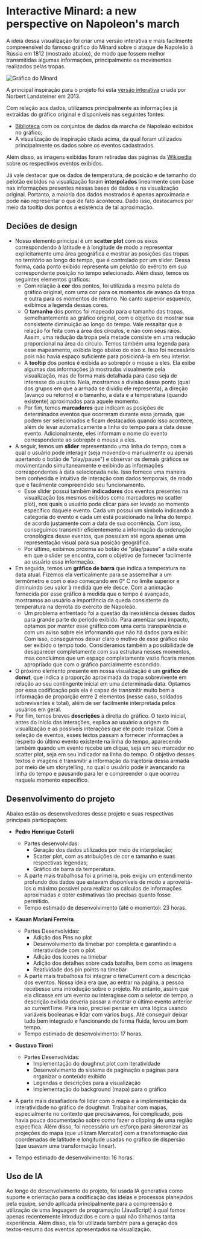 # Interactive Minard: a new perspective on Napoleon's march

A ideia dessa visualização foi criar uma versão interativa e mais facilmente compreensível do famoso gráfico do Minard sobre o ataque de Napoleão à Rússia em 1812 (mostrado abaixo), de modo que fossem melhor transmitidas algumas informações, principalmente os movimentos realizados pelas tropas.

![Gráfico do Minard](https://upload.wikimedia.org/wikipedia/commons/thumb/2/29/Minard.png/960px-Minard.png)

A principal inspiração para o projeto foi esta [versão interativa](https://www.masswerk.at/minard/) criada por Norbert Landsteiner em 2013.

Com relação aos dados, utilizamos principalmente as informações já extraídas do gráfico original e disponíveis nas seguintes fontes:

- [Biblioteca](https://github.com/stdlib-js/datasets-minard-napoleons-march) com os conjuntos de dados da marcha de Napoleão exibidos no gráfico;
- A visualização de inspiração citada acima, da qual foram utilizados principalmente os dados sobre os eventos cadastrados.

Além disso, as imagens exibidas foram retiradas das páginas da [Wikipedia](https://www.google.com/url?sa=t&source=web&cd=&cad=rja&uact=8&ved=2ahUKEwjo5NHdr_uMAxVjrpUCHewfFNUQFnoECAoQAQ&url=https%3A%2F%2Fpt.wikipedia.org%2Fwiki%2FWikip%25C3%25A9dia%3AP%25C3%25A1gina_principal&usg=AOvVaw1jX7me8DvQCKg5opjM-YpV&opi=89978449) sobre os respectivos eventos exibidos.

Já vale destacar que os dados de temperatura, de posição e de tamanho do pelotão exibidos na visualização foram **interpolados** linearmente com base nas informações presentes nessas bases de dados e na visualização original. Portanto, a maioria dos dados mostrados é apenas aproximada e pode não representar o que de fato aconteceu. Dado isso, destacamos por meio da tooltip dos pontos a existência de tal aproximação.

## Deciões de design

- Nosso elemento principal é um **scatter plot** com os eixos correspondendo à latitude e à longitude de modo a representar explicitamente uma área geográfica e mostrar as posições das tropas no território ao longo do tempo, que é controlado por um slider. Dessa forma, cada ponto exibido representa um pelotão do exército em sua correspondente posição no tempo selecionado. Além disso, temos os seguintes elementos gráficos:
  - Com relação à **cor** dos pontos, foi utilizada a mesma paleta do gráfico original, com uma cor para os momentos de avanço da tropa e outra para os momentos de retorno. No canto superior esquerdo, exibimos a legenda dessas cores.
  - O **tamanho** dos pontos foi mapeado para o tamanho das tropas, semelhantemente ao gráfico original, com o objetivo de mostrar sua consistente diminuição ao longo do tempo. Vale ressaltar que a relação foi feita com a área dos círculos, e não com seus raios. Assim, uma redução da tropa pela metade consiste em uma redução proporcional na área do círculo. Temos também uma legenda para esse mapeamento, exibida logo abaixo do eixo x. Isso foi necessário pois não havia espaço suficiente para posicioná-la em seu interior.
  - A **tooltip** dos pontos é exibida ao sobrepôr o mouse a eles. Ela exibe algumas das informações já mostradas visualmente pela visualização, mas de forma mais detalhada para caso seja de interesse do usuário. Nela, mostramos a divisão desse ponto (qual dos grupos em que a armada se dividiu ele representa), a direção (avanço ou retorno) e o tamanho, a data e a temperatura (quando existente) aproximados para aquele momento.
  - Por fim, temos **marcadores** que indicam as posições de determinados eventos que ocorreram durante essa jornada, que podem ser selecionados e ficam destacados quando isso acontece, além de levar automaticamente a linha do tempo para a data desse evento. Adicionalmente, eles informam o nome do evento correspondente ao sobrepôr o mouse a eles.
- A seguir, temos um **slider** representando uma linha do tempo, com a qual o usuário pode interagir (seja movendo-o manualmente ou apenas apertando o botão de "play/pause") e observar os demais gráficos se movimentando simultaneamente e exibindo as informações correspondentes à data selecionada nele. Isso fornece uma maneira bem conhecida e intuitiva de interação com dados temporais, de modo que é facilmente compreendido seu funcionamento. 
  - Esse slider possui também **indicadores** dos eventos presentes na visualização (os mesmos exibidos como marcadores no scatter plot), nos quais o usuário pode clicar para ser levado ao momento específico daquele evento. Cada um possui um símbolo indicando a categoria do evento e cada um está posicionado na linha do tempo de acordo justamente com a data de sua ocorrência. Com isso, conseguimos transmitir eficientemente a informação da ordenação cronológica desse eventos, que possuiam até agora apenas uma representação visual para sua posição geográfica.
  - Por último, exibimos próxima ao botão de "play/pause" a data exata em que o slider se encontra, com o objetivo de fornecer facilmente ao usuário essa informação.
- Em seguida, temos um **gráfico de barra** que indica a temperatura na data atual. Fizemos ela verticalmente para se assemelhar a um termômetro e com o eixo começando em 0° C no limite superior e diminuindo seu valor à medida que ele desce. Com a animação fornecida por esse gráfico à medida que o tempo é avançado, mostramos ao usuário a importância da queda consistente da temperatura na derrota do exército de Napoleão.
  - Um problema enfrentado foi a questão da inexistência desses dados para grande parte do período exibido. Para amenizar seu impacto, optamos por manter esse gráfico com uma certa transparência e com um aviso sobre ele informando que não há dados para exibir. Com isso, conseguimos deixar claro o motivo de esse gráfico não ser exibido o tempo todo. Consideramos também a possibilidade de desaparecer completamente com sua estrutura nesses momentos, mas concluimos que um espaço completamente vazio ficaria menos apropriado que com o gráfico parcialmente escondido.
- O próximo elemento presente em nossa visualização é um **gráfico de donut**, que indica a proporção aproximada da tropa sobrevivente em relação ao seu contingente inicial em uma determinada data. Optamos por essa codificação pois ela é capaz de transmitir muito bem a informação de proporção entre 2 elementos (nesse caso, soldados sobreviventes e total), além de ser facilmente interpretada pelos usuários em geral.
- Por fim, temos breves **descrições** à direita do gráfico. O texto inicial, antes do início das interações, explica ao usuário a origem da visualização e as possíveis interações que ele pode realizar. Com a seleção de eventos, esses textos passam a fornecer informações a respeito do último evento existente na linha do tempo, aparecendo também quando um evento recebe um clique, seja em seu marcador no scatter plot, seja em seu indicador na linha do tempo. O objetivo desses textos e imagens é transmitir a informação da trajetória dessa armada por meio de um storytelling, no qual o usuário pode ir avançando na linha do tempo e pausando para ler e compreender o que ocorreu naquele momento específico.

## Desenvolvimento do projeto

Abaixo estão os desenvolvedores desse projeto e suas respectivas principais participações:

- **Pedro Henrique Coterli**
  - Partes desenvolvidas:
    - Geração dos dados utilizados por meio de interpolação;
    - Scatter plot, com as atribuições de cor e tamanho e suas respectivas legendas;
    - Gráfico de barra da temperatura.
  - A parte mais trabalhosa foi a primeira, pois exigiu um entendimento profundo dos dados que estavam disponíveis de modo a aproveitá-los o máximo possível para realizar os cálculos de informações aproximadas e obter estimativas tão precisas quanto fosse permitido.
  - Tempo estimado de desenvolvimento (até o momento): 23 horas.

- **Kauan Mariani Ferreira**
  - Partes Desenvolvidas:
      - Adição dos Pins no plot
      - Desenvolvimento da timebar por completa e garantindo a interatividade com o plot
      - Adição dos ícones na timebar
      - Adição dos detalhes sobre cada batalha, bem como as imagens 
      - Reatividade dos pin points na timebar
  - A parte mais trabalhosa foi integrar o timeCurrent com a descrição dos eventos. Nossa ideia era que, ao entrar na página, a pessoa recebesse uma introdução sobre o projeto. No entanto, assim que ela clicasse em um evento ou interagisse com o seletor de tempo, a descrição exibida deveria passar a mostrar o último evento anterior ao currentTime. Para isso, precisei pensar em uma lógica usando variáveis booleanas e lidar com vários bugs. Até conseguir deixar tudo bem integrado e funcionando de forma fluida, levou um bom tempo.
  - Tempo estimado de desenvolvimento: 17 horas.

- **Gustavo Tironi**
  - Partes Desenvolvidas:
      - Implementação do doughnut plot com iteratividade
      - Desenvolvimento do sistema de paginação e páginas para organizar o conteúdo exibido
      - Legendas e descrições para a visualização
      - Implementação do background (mapa) para o gráfico
 - A parte mais desafiadora foi lidar com o mapa e a implementação da interatividade no gráfico de doughnut. Trabalhar com mapas, especialmente no contexto que precisávamos, foi complicado, pois havia pouca documentação sobre como fazer o clipping de uma região específica. Além disso, foi necessário um esforço para sincronizar as projeções do mapa (que utilizam Mercator) com a transformação das coordenadas de latitude e longitude usadas no gráfico de dispersão (que usavam uma transformação linear).
  - Tempo estimado de desenvolvimento: 16 horas.

## Uso de IA

Ao longo do desenvolvimento do projeto, foi usada IA generativa como suporte e orientação para a codificação das ideias e processos planejados pela equipe, sendo aplicada principalmente para a compreensão e utilização de uma linguagem de programação (JavaScript) à qual fomos apenas recentemente introduzidos e com a qual não tínhamos tanta experiência. Além disso, ela foi utilizada também para a geração dos textos-resumo dos eventos apresentados na visualização.
